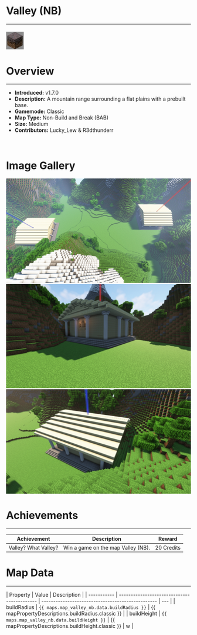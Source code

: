 # Valley (NB)

---

#### ![valleyNBicon](../assets/icons/valley-nb-icon.jpg)

# Overview

---

- **Introduced:** v1.7.0
- **Description:** A mountain range surrounding a flat plains with a prebuilt base.
- **Gamemode:** Classic
- **Map Type:** Non-Build and Break (BAB)
- **Size:** Medium
- **Contributors:** Lucky_Lew & R3dthunderr

<br />

# Image Gallery

![Valley NB - Overview](../assets/maps/valleyNB/valleyNB-overview.jpg)
![Valley NB - Red Base](../assets/maps/valleyNB/valleyNB_redbase.jpg)
![Valley NB - Blue Base](../assets/maps/valleyNB/valleyNB-bluebase.jpg)

# Achievements

---

| Achievement          | Description                        | Reward     |
| -------------------- | ---------------------------------- | ---------- |
| Valley? What Valley? | Win a game on the map Valley (NB). | 20 Credits |

# Map Data

---

| Property    | Value                                       | Description                                       |
| ----------- | ------------------------------------------- | ------------------------------------------------- | --- |
| buildRadius | `{{ maps.map_valley_nb.data.buildRadius }}` | {{ mapPropertyDescriptions.buildRadius.classic }} |
| buildHeight | `{{ maps.map_valley_nb.data.buildHeight }}` | {{ mapPropertyDescriptions.buildHeight.classic }} | w   |
